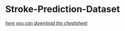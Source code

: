 # Stroke-Prediction-Dataset
[*here you can download the cheatsheet*](https://www.kaggle.com/fedesoriano/stroke-prediction-dataset)
